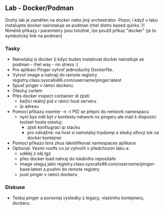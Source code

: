 ## Lab - Docker/Podman

Druhý lab je zaměřen na docker nebo jiný orchestrátor. Pozor, i když v labu instalujete docker nainstaluje se podman (rhel distro based quirks :)!
Niméně příkazy i paramtetry jsou totožné, lze použít příkaz "docker" (je to symbolický link na podman)

### Tasky

- Nainstaluj si docker (i kdyz budes instalovat docker nainstluje se podman - rhel way - no stress :)
- Pro aplikaci Pinger vytvoř jednoduchý Dockerfile.
- Vytvoř image a nahraji do remote registry registry.class.syscallx86.com/username/pinger:latest
- Spusť pinger v rámci dockeru.
- Otestuj curlem
- Přes docker inspect container id zjisti:
    - bežící reálný pid v rámci host serveru
    - ip adresu
- Pomocí přikazu nsenter -n -t PID se přepni do network namespacu
    - nyní bys měl být v kontextu network ns pingeru ale máš k dispozici toolset hosta otestuj:
        - zjisti konfiugraci ip stacku
        - pro odvážné: na host si nainstaluj tcpdump a sleduj síťový tok na docker kontejner
- Pomocí příkazu lsns zkus identifikovat namespaces aplikace
- Optional: Vezmi rootfs co jsi vytvořil v předchozím labu a:
    - udělej z něj tgz
    - přes docker load nahraj do lokálního repositáře
    - image otaguj jako registry.class.syscallx86.com/username/pinger-base:latest a pushni do remote registry
    - pust pinger v ramci dockeru


### Diskuse

- Testuj pinger a porovnej výsledky z legacy, vlastního kontejneru, dockeru.